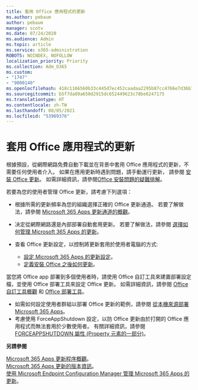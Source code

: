 ```yaml
---
title: 套用 Office 應用程式的更新
ms.author: pebaum
author: pebaum
manager: scotv
ms.date: 07/24/2020
ms.audience: Admin
ms.topic: article
ms.service: o365-administration
ROBOTS: NOINDEX, NOFOLLOW
localization_priority: Priority
ms.collection: Adm_O365
ms.custom:
- "1747"
- "9000140"
ms.openlocfilehash: 418c1166560b33c445d7ec452caadaa2295b87cc4766e7d36b7d711abb81a48e
ms.sourcegitcommit: b5f7da89a650d2915dc652449623c78be6247175
ms.translationtype: HT
ms.contentlocale: zh-TW
ms.lasthandoff: 08/05/2021
ms.locfileid: "53969376"
---
```

# <a name="apply-updates-for-office-apps"></a>套用 Office 應用程式的更新

根據預設，從網際網路免費自動下載並在背景中套用 Office 應用程式的更新，不需要任何使用者介入。 如果在應用更新時遇到問題，請手動運行更新， 請參閱 [安裝 Office 更新](https://support.office.com/article/install-office-updates-2ab296f3-7f03-43a2-8e50-46de917611c5)。 如需詳細資訊，請參閱[Office 安裝問題的疑難排解](https://support.microsoft.com/office/troubleshoot-installing-office-35ff2def-e0b2-4dac-9784-4cf212c1f6c2?ui=en-us&rs=en-us&ad=us#O365Plans=signinorgid)。

若要為您的使用者管理 Office 更新，請考慮下列選項：

- 根據所需的更新頻率為您的組織選擇正確的 Office 更新通道。 若要了解做法，請參閱 [Microsoft 365 Apps 更新通道的概觀](https://docs.microsoft.com/deployoffice/overview-of-update-channels-for-office-365-proplus)。

- 决定從網際網路還是內部部署自動套用更新。 若要了解做法，請參閱 [選擇如何管理 Microsoft 365 Apps 的更新](https://docs.microsoft.com/deployoffice/choose-how-to-manage-updates-to-office-365-proplus)。

- 查看 Office 更新設定，以控制將更新套用於使用者電腦的方式:

    - [設定 Microsoft 365 Apps 的更新設定](https://docs.microsoft.com/deployoffice/configure-update-settings-for-office-365-proplus)。
    - [定義安裝 Office 之後如何更新](https://docs.microsoft.com/deployoffice/configuration-options-for-the-office-2016-deployment-tool#updates-element)。

當您將 Office app 部署到多個使用者時，請使用 Office 自訂工具來建置部署設定檔，並使用 Office 部署工具來設定 Office 更新。 如需詳細資訊，請參閱 [Office 自訂工具概觀](https://docs.microsoft.com/DeployOffice/overview-of-the-office-customization-tool-for-click-to-run) 和 [Office 部署工具](https://go.microsoft.com/fwlink/p/?LinkID=626065)。

- 如需如何設定使用者群組以部署 Office 更新的範例，請參閱 [從本機來源部署 Microsoft 365 Apps](https://docs.microsoft.com/deployoffice/deploy-office-365-proplus-from-a-local-source)。
-   考慮使用 ForceAppShutdown 設定，以防 Office 更新由於打開的 Office 應用程式而無法套用於少數使用者。 有關詳細資訊，請參閱 [FORCEAPPSHUTDOWN 屬性 (Property 元素的一部分)](https://docs.microsoft.com/deployoffice/configuration-options-for-the-office-2016-deployment-tool#forceappshutdown-property-part-of-property-element)。 

**另請參閱**

[Microsoft 365 Apps 更新程序概觀](https://docs.microsoft.com/deployoffice/overview-of-the-update-process-for-office-365-proplus)。  
[Microsoft 365 Apps 更新的版本資訊](https://docs.microsoft.com/officeupdates/release-notes-office365-proplus)。  
[使用 Microsoft Endpoint Configuration Manager 管理 Microsoft 365 Apps 的更新](https://docs.microsoft.com/deployoffice/manage-updates-to-office-365-proplus-with-system-center-configuration-manager)。  
